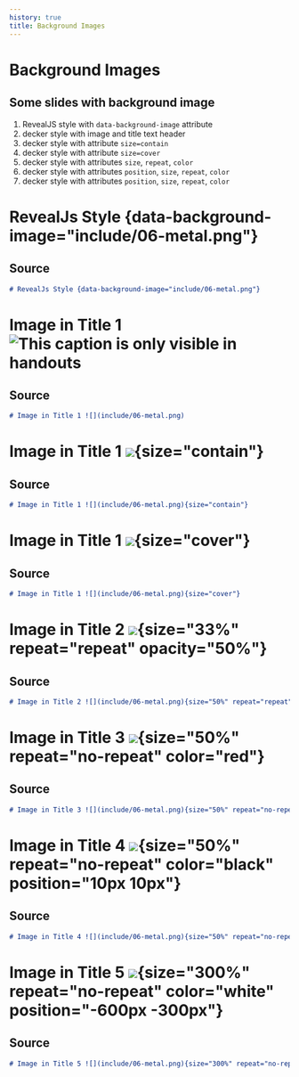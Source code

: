 ```yaml
---
history: true
title: Background Images
---
```


# Background Images

## Some slides with background image

1.  RevealJS style with `data-background-image` attribute
2.  decker style with image and title text header
3.  decker style with attribute `size=contain`
4.  decker style with attribute `size=cover`
5.  decker style with attributes `size`, `repeat`, `color`
6.  decker style with attributes `position`, `size`, `repeat`, `color`
7.  decker style with attributes `position`, `size`, `repeat`, `color`

# RevealJs Style {data-background-image="include/06-metal.png"}

## Source

```markdown
# RevealJs Style {data-background-image="include/06-metal.png"}
```

# Image in Title 1 ![This caption is only visible in handouts](include/06-metal.png)

## Source

```markdown
# Image in Title 1 ![](include/06-metal.png)
```

# Image in Title 1 ![](include/06-metal.png){size="contain"}

## Source

```markdown
# Image in Title 1 ![](include/06-metal.png){size="contain"}
```

# Image in Title 1 ![](include/06-metal.png){size="cover"}

## Source

```markdown
# Image in Title 1 ![](include/06-metal.png){size="cover"}
```

# Image in Title 2 ![](include/06-metal.png){size="33%" repeat="repeat" opacity="50%"}

## Source

```markdown
# Image in Title 2 ![](include/06-metal.png){size="50%" repeat="repeat"}
```

# Image in Title 3 ![](include/06-metal.png){size="50%" repeat="no-repeat" color="red"}

## Source

```markdown
# Image in Title 3 ![](include/06-metal.png){size="50%" repeat="no-repeat" color="red"}
```

# Image in Title 4 ![](include/06-metal.png){size="50%" repeat="no-repeat" color="black" position="10px 10px"}

## Source

```markdown
# Image in Title 4 ![](include/06-metal.png){size="50%" repeat="no-repeat" position="10px 10px"}
```

# Image in Title 5 ![](include/06-metal.png){size="300%" repeat="no-repeat" color="white" position="-600px -300px"}

## Source

```markdown
# Image in Title 5 ![](include/06-metal.png){size="300%" repeat="no-repeat" position="-600px -300px"}
```
